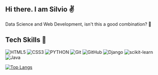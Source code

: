 ## Hi there. I am Silvio ✌️

Data Science and Web Development, isn't this a good combination? 🤔

## Tech Skills 🧠
![HTML5](https://img.shields.io/badge/HTML5-E34F26?style=for-the-badge&logo=html5&logoColor=white)
![CSS3](https://img.shields.io/badge/CSS3-1572B6?style=for-the-badge&logo=css3&logoColor=white)
![PYTHON](https://img.shields.io/badge/Python-3776AB?style=for-the-badge&logo=python&logoColor=white)
![Git](https://img.shields.io/badge/Git-F05032?style=for-the-badge&logo=git&logoColor=white)
![GitHub](https://img.shields.io/badge/GitHub-100000?style=for-the-badge&logo=github&logoColor=white)
![Django](https://img.shields.io/badge/Django-092E20?style=for-the-badge&logo=django&logoColor=white)
![scikit-learn](https://img.shields.io/badge/scikit_learn-ED8B00?style=for-the-badge&l&logoColor=white)
![Java](https://img.shields.io/badge/Java-ED8B00?style=for-the-badge&logo=java&logoColor=white)

[![Top Langs](https://github-readme-stats.vercel.app/api/top-langs/?username=svhenrique&layout=compact&theme=gruvbox&langs_count=10)](https://github.com/Nicochess/github-readme-stats)
<!--
**svhenrique/svhenrique** is a ✨ _special_ ✨ repository because its `README.md` (this file) appears on your GitHub profile.

Here are some ideas to get you started:

- 🔭 I’m currently working on ...
- 🌱 I’m currently learning ...
- 👯 I’m looking to collaborate on ...
- 🤔 I’m looking for help with ...
- 💬 Ask me about ...
- 📫 How to reach me: ...
- 😄 Pronouns: ...
- ⚡ Fun fact: ...
-->
